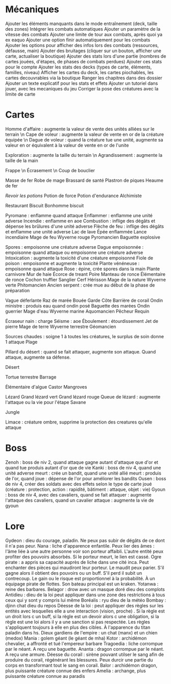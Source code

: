# Mécaniques

Ajouter les éléments manquants dans le mode entraînement (deck, taille des zones)
Intégrer les combats automatiques
Ajouter un paramètre de la vitesse des combats
Ajouter une limite de tour aux combats, après quoi ya ex eaquo
Ajouter une option finir automatiquement pour les combats
Ajouter les options pour afficher des infos lors des combats (ressources, défausse, main)
Ajouter des bruitages (cliquer sur un bouton, afficher une carte, actualiser la boutique)
Ajouter des stats lors d'une partie (nombres de cartes jouées, d'étapes, de phases de combats perdues)
Ajouter ces stats pour le compte
Ajouter les stats des decks (types de carte, éléments, familles, niveau)
Afficher les cartes du deck, les cartes piochables, les cartes decouvrables via la boutique
Ranger les chapitres dans des dossier
Ajouter un texte explicatif pour les stats et effets
Ajouter un tutoriel dans jouer, avec les mecaniques du jeu
Corriger la pose des créatures avec la limite de carte

# Cartes

Homme d'affaire : augmente la valeur de vente des unités alliées sur le terrain \n
Cape de voleur : augmente la valeur de vente en or de la créature équipée \n
Dague de voleur : quand la créature tue une unité, augmente sa valeur en or équivalent à la valeur de vente en or de l'unite

Exploration : augmente la taille du terrain \n
Agrandissement : augmente la taille de la main

Frappe \n
Écrasement \n
Coup de bouclier

Masse de fer
Robe de mage
Brassard de santé
Plastron de piques
Heaume de fer

*Revoir les potions*
Potion de force
Potion d'endurance
Alchimiste

Restaurant
Biscuit
Bonhomme biscuit

Pyromane : enflamme quand attaque
Enflammer : enflamme une unité adverse
Incendie : enflamme en aoe
Combustion : inflige des dégâts et dépense les brûlures d'une unité adverse
Flèche de feu : inflige des dégâts et enflamme une unité adverse
Lac de lave
Épée enflammée
Lance incendiaire
Mage de feu
Wyverne rouge
Pyromancien
Baguette explosive

Spores : empoisonne une créature adverse 
Dague empoisonnée : empoisonne quand attaque ou empoisonne une créature adverse
Intoxication : augmente la toxicité d'une créature empoisonné 
Fiole de poison : empoisonne et augmente la toxicité
Plante vénéneuse : empoisonne quand attaque
Rose : épine, crée spores dans la main
Plante carnivore
Mur de haie
Écorce de treant
Poire
Manteau de ronce
Élémentaire de ronce
Cochon truffier
Sanglier
Cerf
Hérisson 
Mage de la nature
Wyverne verte
Phitomancien
Ancien serpent : crée mue au début de la phase de préparation

Vague déferlante
Raz de marée
Bouée
Garde Côte
Barrière de corail
Ondin ministre : produis eau quand ondin posé
Baguette des marées
Ondin guerrier
Mage d'eau
Wyverne marine
Aquomancien
Pêcheur 
Requin

Écraseur nain : charge
Séisme : aoe
Éboulement : étourdissement 
Jet de pierre
Mage de terre
Wyverne terrestre
Géomancien

Sources chaudes : soigne 1 à toutes les créatures, le surplus de soin donne 1 attaque
Plage

Pillard du désert : quand se fait attaquer, augmente son attaque. Quand attaque, augmente sa défense.

Désert

Tortue terrestre
Barrage

Élémentaire d'algue
Castor
Mangroves

Lézard
Grand lézard vert
Grand lézard rouge
Queue de lézard : augmente l'attaque ou la vie pour l'étape
Savane

Jungle

Limace : créature ombre, supprime la protection des creatures qu'elle attaque

# Boss

Zenoh : boss de niv 2, quand attaque gagne autant d'attaque que d'or et quand tue produis autant d'or que de vie
Kanki : boss de niv 4, quand une unité adverse meurt : crée un bandit, quand une unité allié meurt : produis de l'or, quand joue : dépense de l'or pour améliorer les bandits
Ousen : boss de niv 4, créer des soldats avec des effets selon le type de carte joué (créature : protection, action : rapidité, bâtiment : attaque, objet : vie)
Gyoun : boss de niv 4, avec des cavaliers, quand se fait attaquer : augmente l'attaque des cavaliers, quand un cavalier attaque : augmente la vie de gyoun

# Lore

Gydeon : dieu du courage, paladin. Ne peux pas subir de dégâts de ce dont il n'a pas peur.
Nana : liche d'apparence enfantile. Peux lier des âmes : l'âme liée à une autre personne voir son porteur affaibli. L'autre entité peux profiter des pouvoirs absorbés. Si le porteur meurt, le lien est cassé.
Ogre pirate : a appris sa capacité auprès de liche dans une cité inca. Peut enchanter des pièces qui maudiront leur porteur. Le maudit peux parier. S'il gagne alors il obtient des pouvoirs ou un buff. S'il perd il subit un contrecoup. Le gain ou le risque est proportionnel à la probabilité. À un équipage pirate de flottes. Son bateau principal est un kraken.
Yotanwa : reine des barbares.
Belagor : drow avec un masque doré dieu des complots
Antidieu : dieu de la loi peut appliquer dans une zone des restrictions à tous ceux qui y sont y compris lui même
Boréalis : ryu dieu de la météo
Bombay : djinn chat dieu du repos
Déesse de la loi : peut appliquer des règles sur les entités avec lesquelles elle a une interaction (vision, proche) . Si la règle est un droit lors c un buff, si la règle est un devoir alors c une obligation, si la règle est une loi alors il y a une sanction si pas respectée. Les règles s'appliquent toujours à elle en plus des cibles. À l'apparence du titan paladin dans hs.
Dieux gardiens de l'empire : un chat (manx) et un chien (medox)
Mania : golem géant (le géant de mha)
Kotor : archidémon chevalier, a affronté et tué l'empereur barbare
Tragoedia : liche corrompue par le néant. A reçu une baguette.
Ananta : dragon corrompue par le néant. A reçu une armure.
Déesse du corail : sirène pouvant utilser le sang afin de produire du corail, régénérant les blessures. Peux durcir une partie du corps en transformant tout le sang en corail.
Balor : archidémon dragon, plus puissante créature connue des enfers
Amelia : archange, plus puissante créature connue au paradis

